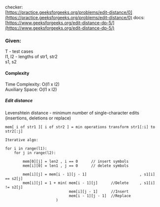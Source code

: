 checker:  
[https://practice.geeksforgeeks.org/problems/edit-distance/0](https://practice.geeksforgeeks.org/problems/edit-distance/0)
docs:  
[https://www.geeksforgeeks.org/edit-distance-dp-5/](https://www.geeksforgeeks.org/edit-distance-dp-5/)

### Given:  
T - test cases  
l1, l2 - lengths of str1, str2  
s1, s2

#### Complexity
Time Complexity: O(l1 x l2)  
Auxiliary Space: O(l1 x l2)  
  
  
##### Edit distance
Levenshtein distance - minimum number of single-character edits (insertions, deletions or replace)

    mem[ i of str1 ][ i of str2 ] = min operations transform str1[:i] to str2[:j]
    
    Iterative algo:
    
    for i in range(l1):
        for j in range(l2):
    
            mem[0][j] = len2 , i == 0      // insert symbols 
            mem[i][0] = len1 , j == 0      // delete symbols 
            
            mem[i][j] = mem[i - 1][j - 1]                        , s1[i] == s2[j]
            mem[i][j] = 1 + min( mem[i - 1][j]      //Delete     , s1[i] != s2[j]
                                 mem[i][j - 1]      //Insert 
                                 mem[i - 1][j - 1]  //Replace 
                           )                     
